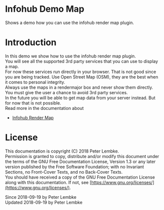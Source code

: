 # Infohub Demo Map
Shows a demo how you can use the infohub render map plugin.  

# Introduction
In this demo we show how to use the infohub render map plugin.  
You will see all the supported 3rd party services that you can use to display a map.  
For now these services run directly in your browser. That is not good since you are being tracked. Use Open Street Map (OSM), they are the best when it comes to personal integrity.  
Always use the maps in a rendermajor box and never show them directly. You must give the user a chance to avoid 3rd party services.  
In the future you will be able to get map data from your server instead. But for now that is not possible.  
Read more in the documentation about  

- [Infohub Render Map](plugin,infohub_render_map)

# License
This documentation is copyright (C) 2018 Peter Lembke.  
Permission is granted to copy, distribute and/or modify this document under the terms of the GNU Free Documentation License, Version 1.3 or any later version published by the Free Software Foundation; with no Invariant Sections, no Front-Cover Texts, and no Back-Cover Texts.  
You should have received a copy of the GNU Free Documentation License along with this documentation. If not, see [https://www.gnu.org/licenses/](https://www.gnu.org/licenses/).  

Since 2018-09-19 by Peter Lembke  
Updated 2018-09-19 by Peter Lembke  
